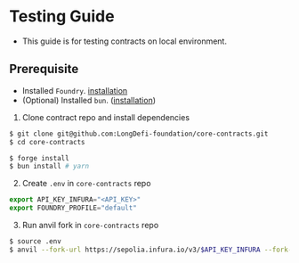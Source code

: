 # Testing Guide

- This guide is for testing contracts on local environment.

## Prerequisite

- Installed `Foundry`. [installation](https://book.getfoundry.sh/getting-started/installation)
- (Optional) Installed `bun`. ([installation](https://bun.sh/docs/installation))

1. Clone contract repo and install dependencies

```sh
$ git clone git@github.com:LongDefi-foundation/core-contracts.git
$ cd core-contracts

$ forge install
$ bun install # yarn
```

2. Create `.env` in `core-contracts` repo

```ts
export API_KEY_INFURA="<API_KEY>"
export FOUNDRY_PROFILE="default"
```

3. Run anvil fork in `core-contracts` repo

```sh
$ source .env
$ anvil --fork-url https://sepolia.infura.io/v3/$API_KEY_INFURA --fork-block-number 5176224
```
